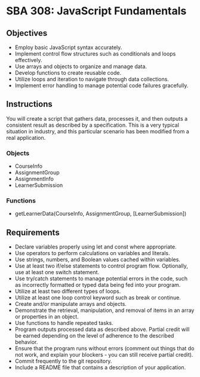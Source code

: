 # SBA 308: JavaScript Fundamentals

## Objectives
- Employ basic JavaScript syntax accurately.
- Implement control flow structures such as conditionals and loops effectively.
- Use arrays and objects to organize and manage data.
- Develop functions to create reusable code.
- Utilize loops and iteration to navigate through data collections.
- Implement error handling to manage potential code failures gracefully.


## Instructions
You will create a script that gathers data, processes it, and then outputs a consistent result as described by a specification. This is a very typical situation in industry, and this particular scenario has been modified from a real application.
### Objects 
   - CourseInfo 
   - AssignmentGroup
   - AssignmentInfo
   - LearnerSubmission
### Functions
   - getLearnerData(CourseInfo, AssignmentGroup, [LearnerSubmission])


## Requirements
- Declare variables properly using let and const where appropriate.
- Use operators to perform calculations on variables and literals.
- Use strings, numbers, and Boolean values cached within variables.
- Use at least two if/else statements to control program flow. Optionally, use at least one switch statement.
- Use try/catch statements to manage potential errors in the code, such as incorrectly formatted or typed data being fed into your program.
- Utilize at least two different types of loops.
- Utilize at least one loop control keyword such as break or continue.
- Create and/or manipulate arrays and objects.
- Demonstrate the retrieval, manipulation, and removal of items in an array or properties in an object.
- Use functions to handle repeated tasks.
- Program outputs processed data as described above. Partial credit will be earned depending on the level of adherence to the described behavior.
- Ensure that the program runs without errors (comment out things that do not work, and explain your blockers - you can still receive partial credit).
- Commit frequently to the git repository.
- Include a README file that contains a description of your application.
